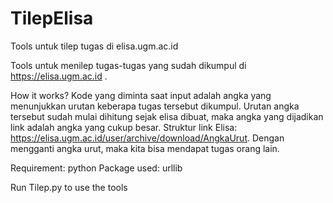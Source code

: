 # TilepElisa
Tools untuk tilep tugas di elisa.ugm.ac.id

Tools untuk menilep tugas-tugas yang sudah dikumpul di https://elisa.ugm.ac.id .

How it works?
Kode yang diminta saat input adalah angka yang menunjukkan urutan keberapa tugas tersebut dikumpul.
Urutan angka tersebut sudah mulai dihitung sejak elisa dibuat, maka angka yang dijadikan link adalah angka yang cukup besar.
Struktur link Elisa: https://elisa.ugm.ac.id/user/archive/download/AngkaUrut.
Dengan mengganti angka urut, maka kita bisa mendapat tugas orang lain.

Requirement: python
Package used: urllib

Run Tilep.py to use the tools
